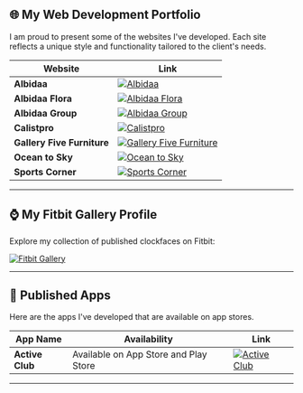 ## 🌐 My Web Development Portfolio

I am proud to present some of the websites I've developed. Each site reflects a unique style and functionality tailored to the client's needs.

| Website | Link |
| ------- | ---- |
| **Albidaa**  | [![Albidaa](https://img.shields.io/badge/Visit-Albidaa-blue?style=for-the-badge&logo=appveyor)](https://www.albidaa.com) |
| **Albidaa Flora** | [![Albidaa Flora](https://img.shields.io/badge/Visit-Albidaa_Flora-blue?style=for-the-badge&logo=appveyor)](https://www.albidaaflora.com) |
| **Albidaa Group** | [![Albidaa Group](https://img.shields.io/badge/Visit-Albidaa_Group-blue?style=for-the-badge&logo=appveyor)](https://www.albidaagroup.com) |
| **Calistpro** | [![Calistpro](https://img.shields.io/badge/Visit-Calist_Pro-blue?style=for-the-badge&logo=appveyor)](https://www.calistpro.com) |
| **Gallery Five Furniture** | [![Gallery Five Furniture](https://img.shields.io/badge/Visit-Gallery_Five_Furniture-blue?style=for-the-badge&logo=appveyor)](https://galleryfivefurniture.com/) |
| **Ocean to Sky** | [![Ocean to Sky](https://img.shields.io/badge/Visit-Ocean_to_Sky-blue?style=for-the-badge&logo=appveyor)](https://oceantosky.com/) |
| **Sports Corner** | [![Sports Corner](https://img.shields.io/badge/Visit-Sports_Corner-blue?style=for-the-badge&logo=appveyor)](https://prod.sportscorner.qa/) |

---

## ⌚ My Fitbit Gallery Profile

Explore my collection of published clockfaces on Fitbit:

[![Fitbit Gallery](https://img.shields.io/badge/View-My_Fitbit_Clockfaces-green?style=for-the-badge&logo=fitbit)](https://gallery.fitbit.com/developer/54cfb164-61bb-4a1a-80f9-028b16a44679)

---

## 📱 Published Apps

Here are the apps I've developed that are available on app stores.

| App Name | Availability | Link |
| -------- | ------------ | ---- |
| **Active Club** | Available on App Store and Play Store | [![Active Club](https://img.shields.io/badge/Download-Active_Club-green?style=for-the-badge&logo=appveyor)](https://www.activeclub.qa/#download_app) |

---

